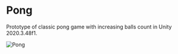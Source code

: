 # Pong
Prototype of classic pong game with increasing balls count in Unity 2020.3.48f1.

![Pong](https://github.com/potmesil/Pong/assets/5638033/da3bf3bb-6333-4da3-a0fd-895855dfbf0b)
